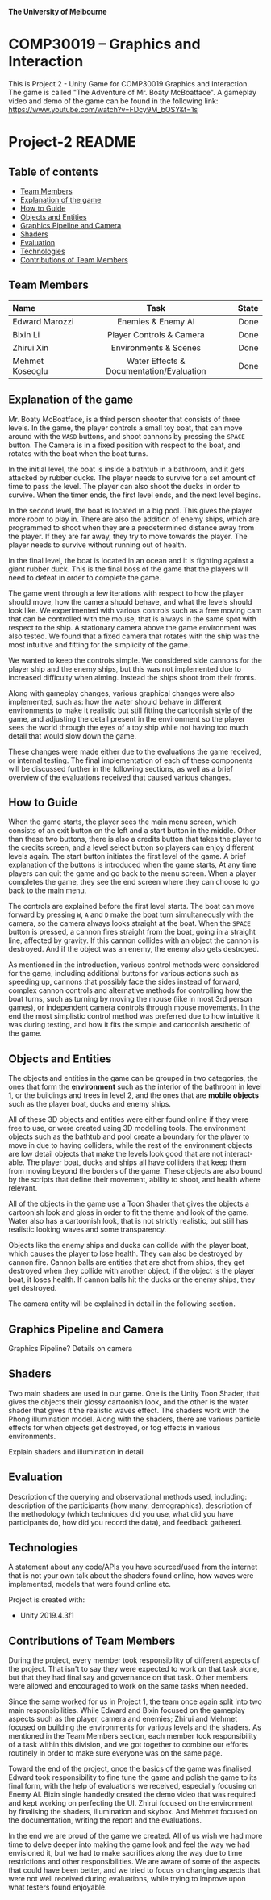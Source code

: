 **The University of Melbourne**
# COMP30019 – Graphics and Interaction

This is Project 2 - Unity Game for COMP30019 Graphics and Interaction.
The game is called "The Adventure of Mr. Boaty McBoatface".
A gameplay video and demo of the game can be found in the following link:
https://www.youtube.com/watch?v=FDcy9M_bOSY&t=1s

# Project-2 README

## Table of contents
* [Team Members](#team-members)
* [Explanation of the game](#explanation-of-the-game)
* [How to Guide](#how-to-guide)
* [Objects and Entities](#objects-and-entities)
* [Graphics Pipeline and Camera](#graphics-pipeline-and-camera)
* [Shaders](#shaders)
* [Evaluation](#evaluation)
* [Technologies](#technologies)
* [Contributions of Team Members](#contributions-of-team-members)

## Team Members

| Name | Task | State |
| :---         |     :---:      |          ---: |
| Edward Marozzi  | Enemies & Enemy AI     |  Done |
| Bixin Li    | Player Controls & Camera      |  Done |
| Zhirui Xin    | Environments & Scenes      |  Done |
| Mehmet Koseoglu    | Water Effects & Documentation/Evaluation      |  Done |

## Explanation of the game

Mr. Boaty McBoatface, is a third person shooter that consists of three levels. In the game, the player controls a small toy boat, that can move around with the `WASD` buttons, and shoot cannons by pressing the `SPACE` button. The Camera is in a fixed position with respect to the boat, and rotates with the boat when the boat turns.

In the initial level, the boat is inside a bathtub in a bathroom, and it gets attacked by rubber ducks. The player needs to survive for a set amount of time to pass the level. The player can also shoot the ducks in order to survive. When the timer ends, the first level ends, and the next level begins.

In the second level, the boat is located in a big pool. This gives the player more room to play in. There are also the addition of enemy ships, which are programmed to shoot when they are a predetermined distance away from the player. If they are far away, they try to move towards the player. The player needs to survive without running out of health.

In the final level, the boat is located in an ocean and it is fighting against a giant rubber duck. This is the final boss of the game that the players will need to defeat in order to complete the game.

The game went through a few iterations with respect to how the player should move, how the camera should behave, and what the levels should look like. We experimented with various controls such as a free moving cam that can be controlled with the mouse, that is always in the same spot with respect to the ship. A stationary camera above the game environment was also tested. We found that a fixed camera that rotates with the ship was the most intuitive and fitting for the simplicity of the game.

We wanted to keep the controls simple. We considered side cannons for the player ship and the enemy ships, but this was not implemented due to increased difficulty when aiming. Instead the ships shoot from their fronts.

Along with gameplay changes, various graphical changes were also implemented, such as: how the water should behave in different environments to make it realistic but still fitting the cartoonish style of the game, and adjusting the detail present in the environment so the player sees the world through the eyes of a toy ship while not having too much detail that would slow down the game.

These changes were made either due to the evaluations the game received, or internal testing. The final implementation of each of these components will be discussed further in the following sections, as well as a brief overview of the evaluations received that caused various changes.

## How to Guide

When the game starts, the player sees the main menu screen, which consists of an exit button on the left and a start button in the middle. Other than these two buttons, there is also a credits button that takes the player to the credits screen, and a level select button so players can enjoy different levels again. The start button initiates the first level of the game. A brief explanation of the buttons is introduced when the game starts, At any time players can quit the game and go back to the menu screen. When a player completes the game, they see the end screen where they can choose to go back to the main menu.

The controls are explained before the first level starts. The boat can move forward by pressing `W`, `A` and `D` make the boat turn simultaneously with the camera, so the camera always looks straight at the boat. When the `SPACE` button is pressed, a cannon fires straight from the boat, going in a straight line, affected by gravity. If this cannon collides with an object the cannon is destroyed. And if the object was an enemy, the enemy also gets destroyed.

As mentioned in the introduction, various control methods were considered for the game, including additional buttons for various actions such as speeding up, cannons that possibly face the sides instead of forward, complex cannon controls and alternative methods for controlling how the boat turns, such as turning by moving the mouse (like in most 3rd person games), or independent camera controls through mouse movements. In the end the most simplistic control method was preferred due to how intuitive it was during testing, and how it fits the simple and cartoonish aesthetic of the game.

## Objects and Entities

The objects and entities in the game can be grouped in two categories, the ones that form the **environment** such as the interior of the bathroom in level 1, or the buildings and trees in level 2, and the ones that are **mobile objects** such as the player boat, ducks and enemy ships.

All of these 3D objects and entities were either found online if they were free to use, or were created using 3D modelling tools. The environment objects such as the bathtub and pool create a boundary for the player to move in due to having colliders, while the rest of the environment objects are low detail objects that make the levels look good that are not interact-able. The player boat, ducks and ships all have colliders that keep them from moving beyond the borders of the game. These objects are also bound by the scripts that define their movement, ability to shoot, and health where relevant.

All of the objects in the game use a Toon Shader that gives the objects a cartoonish look and gloss in order to fit the theme and look of the game. Water also has a cartoonish look, that is not strictly realistic, but still has realistic looking waves and some transparency.

Objects like the enemy ships and ducks can collide with the player boat, which causes the player to lose health. They can also be destroyed by cannon fire. Cannon balls are entities that are shot from ships, they get destroyed when they collide with another object, if the object is the player boat, it loses health. If cannon balls hit the ducks or the enemy ships, they get destroyed.

The camera entity will be explained in detail in the following section.

## Graphics Pipeline and Camera

Graphics Pipeline? Details on camera

## Shaders

Two main shaders are used in our game. One is the Unity Toon Shader, that gives the objects their glossy cartoonish look, and the other is the water shader that gives it the realistic waves effect. The shaders work with the Phong illumination model. Along with the shaders, there are various particle effects for when objects get destroyed, or fog effects in various environments.

Explain shaders and illumination in detail

## Evaluation

Description of the querying and observational methods used, including: description of the participants (how many, demographics), description of the methodology (which techniques did you use, what did you have participants do, how did you record the data), and feedback gathered.

## Technologies

A statement about any code/APIs you have sourced/used from the internet that is not your own
talk about the shaders found online, how waves were implemented, models that were found online etc.

Project is created with:
* Unity 2019.4.3f1

## Contributions of Team Members

During the project, every member took responsibility of different aspects of the project. That isn't to say they were expected to work on that task alone, but that they had final say and governance on that task. Other members were allowed and encouraged to work on the same tasks when needed.

Since the same worked for us in Project 1, the team once again split into two main responsibilities. While Edward and Bixin focused on the gameplay aspects such as the player, camera and enemies; Zhirui and Mehmet focused on building the environments for various levels and the shaders. As mentioned in the Team Members section, each member took responsibility of a task within this division, and we got together to combine our efforts routinely in order to make sure everyone was on the same page.

Toward the end of the project, once the basics of the game was finalised, Edward took responsibility to fine tune the game and polish the game to its final form, with the help of evaluations we received, especially focusing on Enemy AI. Bixin single handedly created the demo video that was required and kept working on perfecting the UI. Zhirui focused on the environment by finalising the shaders, illumination and skybox. And Mehmet focused on the documentation, writing the report and the evaluations.

In the end we are proud of the game we created. All of us wish we had more time to delve deeper into making the game look and feel the way we had envisioned it, but we had to make sacrifices along the way due to time restrictions and other responsibilities. We are aware of some of the aspects that could have been better, and we tried to focus on changing aspects that were not well received during evaluations, while trying to improve upon what testers found enjoyable.
